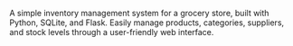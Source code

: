 A simple inventory management system for a grocery store, built with Python, SQLite, and Flask. Easily manage products, categories, suppliers, and stock levels through a user-friendly web interface.
